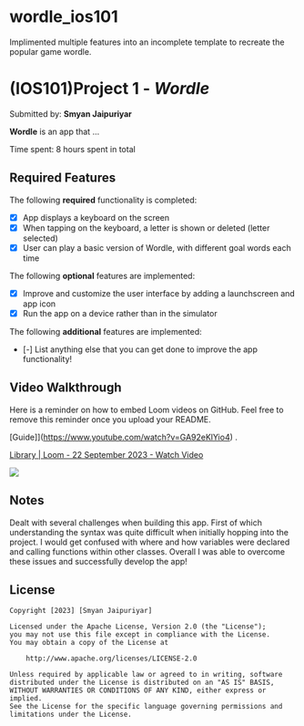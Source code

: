 # wordle_ios101
Implimented multiple features into an incomplete template to recreate the popular game wordle. 

# (IOS101)Project 1 - *Wordle*

Submitted by: **Smyan Jaipuriyar**

**Wordle** is an app that ... 

Time spent: 8 hours spent in total

## Required Features

The following **required** functionality is completed:

- [X] App displays a keyboard on the screen
- [X] When tapping on the keyboard, a letter is shown or deleted (letter selected)
- [X] User can play a basic version of Wordle, with different goal words each time

The following **optional** features are implemented:

- [X] Improve and customize the user interface by adding a launchscreen and app icon
- [X] Run the app on a device rather than in the simulator

The following **additional** features are implemented:

- [-] List anything else that you can get done to improve the app functionality!

## Video Walkthrough

Here is a reminder on how to embed Loom videos on GitHub. Feel free to remove this reminder once you upload your README. 

[Guide]](https://www.youtube.com/watch?v=GA92eKlYio4) .
<div>
    <a href="https://www.loom.com/share/ae8a18816d254efb8819f5303895aeab">
      <p>Library | Loom - 22 September 2023 - Watch Video</p>
    </a>
    <a href="https://www.loom.com/share/ae8a18816d254efb8819f5303895aeab">
      <img style="max-width:300px;" src="https://cdn.loom.com/sessions/thumbnails/ae8a18816d254efb8819f5303895aeab-with-play.gif">
    </a>
  </div>

## Notes

Dealt with several challenges when building this app. First of which understanding the syntax was quite difficult when initially hopping into the project. I would get confused with where and how variables were declared and calling functions within other classes. Overall I was able to overcome these issues and successfully develop the app!

## License

    Copyright [2023] [Smyan Jaipuriyar]

    Licensed under the Apache License, Version 2.0 (the "License");
    you may not use this file except in compliance with the License.
    You may obtain a copy of the License at

        http://www.apache.org/licenses/LICENSE-2.0

    Unless required by applicable law or agreed to in writing, software
    distributed under the License is distributed on an "AS IS" BASIS,
    WITHOUT WARRANTIES OR CONDITIONS OF ANY KIND, either express or implied.
    See the License for the specific language governing permissions and
    limitations under the License.
